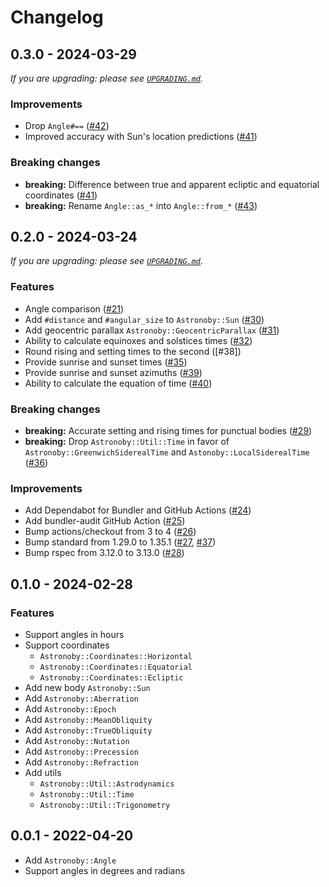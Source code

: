 # Changelog

## 0.3.0 - 2024-03-29

_If you are upgrading: please see [`UPGRADING.md`]._

### Improvements

* Drop `Angle#==` ([#42])
* Improved accuracy with Sun's location predictions ([#41])

### Breaking changes

* **breaking:** Difference between true and apparent ecliptic and equatorial
  coordinates ([#41])
* **breaking:** Rename `Angle::as_*` into `Angle::from_*` ([#43])

[#41]: https://github.com/rhannequin/astronoby/pull/41
[#42]: https://github.com/rhannequin/astronoby/pull/42
[#43]: https://github.com/rhannequin/astronoby/pull/43

## 0.2.0 - 2024-03-24

_If you are upgrading: please see [`UPGRADING.md`]._

### Features

* Angle comparison ([#21])
* Add `#distance` and `#angular_size` to `Astronoby::Sun` ([#30])
* Add geocentric parallax `Astronoby::GeocentricParallax` ([#31])
* Ability to calculate equinoxes and solstices times ([#32])
* Round rising and setting times to the second ([#38])
* Provide sunrise and sunset times ([#35])
* Provide sunrise and sunset azimuths ([#39])
* Ability to calculate the equation of time ([#40])

### Breaking changes

* **breaking:** Accurate setting and rising times for punctual bodies ([#29])
* **breaking:** Drop `Astronoby::Util::Time` in favor of
  `Astronoby::GreenwichSiderealTime` and `Astonoby::LocalSiderealTime` ([#36])

### Improvements

* Add Dependabot for Bundler and GitHub Actions ([#24])
* Add bundler-audit GitHub Action ([#25])
* Bump actions/checkout from 3 to 4 ([#26])
* Bump standard from 1.29.0 to 1.35.1 ([#27], [#37])
* Bump rspec from 3.12.0 to 3.13.0 ([#28])

[#21]: https://github.com/rhannequin/astronoby/pull/21
[#24]: https://github.com/rhannequin/astronoby/pull/24
[#25]: https://github.com/rhannequin/astronoby/pull/25
[#26]: https://github.com/rhannequin/astronoby/pull/26
[#27]: https://github.com/rhannequin/astronoby/pull/27
[#28]: https://github.com/rhannequin/astronoby/pull/28
[#29]: https://github.com/rhannequin/astronoby/pull/29
[#30]: https://github.com/rhannequin/astronoby/pull/30
[#31]: https://github.com/rhannequin/astronoby/pull/31
[#32]: https://github.com/rhannequin/astronoby/pull/32
[#35]: https://github.com/rhannequin/astronoby/pull/35
[#36]: https://github.com/rhannequin/astronoby/pull/36
[#37]: https://github.com/rhannequin/astronoby/pull/37
[#28]: https://github.com/rhannequin/astronoby/pull/38
[#39]: https://github.com/rhannequin/astronoby/pull/39
[#40]: https://github.com/rhannequin/astronoby/pull/40

## 0.1.0 - 2024-02-28

### Features

* Support angles in hours
* Support coordinates
  * `Astronoby::Coordinates::Horizontal`
  * `Astronoby::Coordinates::Equatorial`
  * `Astronoby::Coordinates::Ecliptic`
* Add new body `Astronoby::Sun`
* Add `Astronoby::Aberration`
* Add `Astronoby::Epoch`
* Add `Astronoby::MeanObliquity`
* Add `Astronoby::TrueObliquity`
* Add `Astronoby::Nutation`
* Add `Astronoby::Precession`
* Add `Astronoby::Refraction`
* Add utils
  * `Astronoby::Util::Astrodynamics`
  * `Astronoby::Util::Time`
  * `Astronoby::Util::Trigonometry`

## 0.0.1 - 2022-04-20

* Add `Astronoby::Angle`
* Support angles in degrees and radians

[`UPGRADING.md`]: https://github.com/rhannequin/astronoby/blob/main/UPGRADING.md
